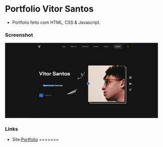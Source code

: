 # Portfolio Vitor Santos
- Portfolio feito com HTML, CSS & Javascript.

### Screenshot
![Screenshot](./img/portfolio-print.jpg)

### Links
- Site:[Portfolio](https://vitordsg.github.io/vitor_santos_developer/)
=======